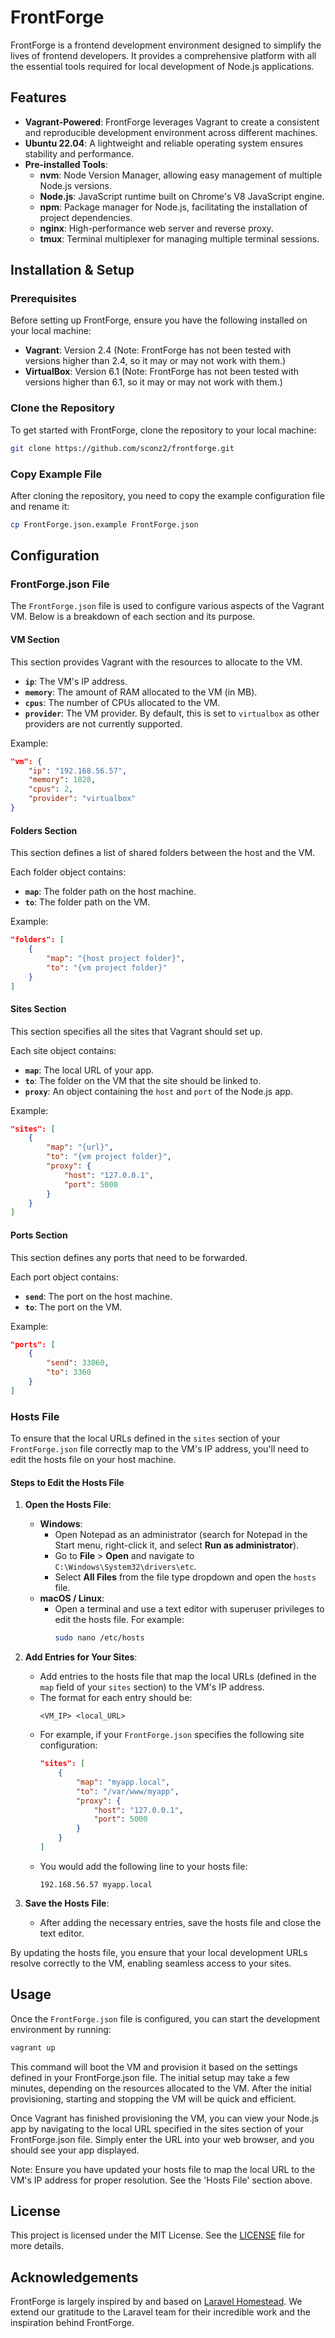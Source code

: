# FrontForge

FrontForge is a frontend development environment designed to simplify the lives of frontend developers. It provides a comprehensive platform with all the essential tools required for local development of Node.js applications.

## Features

- **Vagrant-Powered**: FrontForge leverages Vagrant to create a consistent and reproducible development environment across different machines.
- **Ubuntu 22.04**: A lightweight and reliable operating system ensures stability and performance.
- **Pre-installed Tools**:
  - **nvm**: Node Version Manager, allowing easy management of multiple Node.js versions.
  - **Node.js**: JavaScript runtime built on Chrome's V8 JavaScript engine.
  - **npm**: Package manager for Node.js, facilitating the installation of project dependencies.
  - **nginx**: High-performance web server and reverse proxy.
  - **tmux**: Terminal multiplexer for managing multiple terminal sessions.

## Installation & Setup

### Prerequisites

Before setting up FrontForge, ensure you have the following installed on your local machine:

- **Vagrant**: Version 2.4 (Note: FrontForge has not been tested with versions higher than 2.4, so it may or may not work with them.)
- **VirtualBox**: Version 6.1 (Note: FrontForge has not been tested with versions higher than 6.1, so it may or may not work with them.)

### Clone the Repository

To get started with FrontForge, clone the repository to your local machine:

```bash
git clone https://github.com/sconz2/frontforge.git
```

### Copy Example File

After cloning the repository, you need to copy the example configuration file and rename it:

```bash
cp FrontForge.json.example FrontForge.json
```

## Configuration

### FrontForge.json File

The `FrontForge.json` file is used to configure various aspects of the Vagrant VM. Below is a breakdown of each section and its purpose.

#### VM Section

This section provides Vagrant with the resources to allocate to the VM.

- **`ip`**: The VM's IP address.
- **`memory`**: The amount of RAM allocated to the VM (in MB).
- **`cpus`**: The number of CPUs allocated to the VM.
- **`provider`**: The VM provider. By default, this is set to `virtualbox` as other providers are not currently supported.

Example:

```json
"vm": {
    "ip": "192.168.56.57",
    "memory": 1028,
    "cpus": 2,
    "provider": "virtualbox"
}
```

#### Folders Section

This section defines a list of shared folders between the host and the VM.

Each folder object contains:
- **`map`**: The folder path on the host machine.
- **`to`**: The folder path on the VM.

Example:

```json
"folders": [
    {
        "map": "{host project folder}",
        "to": "{vm project folder}"
    }
]
```

#### Sites Section

This section specifies all the sites that Vagrant should set up.

Each site object contains:
- **`map`**: The local URL of your app.
- **`to`**: The folder on the VM that the site should be linked to.
- **`proxy`**: An object containing the `host` and `port` of the Node.js app.

Example:

```json
"sites": [
    {
        "map": "{url}",
        "to": "{vm project folder}",
        "proxy": {
            "host": "127.0.0.1",
            "port": 5000
        }
    }
]
```

#### Ports Section

This section defines any ports that need to be forwarded.

Each port object contains:
- **`send`**: The port on the host machine.
- **`to`**: The port on the VM.

Example:

```json
"ports": [
    {
        "send": 33060,
        "to": 3360
    }
]
```

### Hosts File

To ensure that the local URLs defined in the `sites` section of your `FrontForge.json` file correctly map to the VM's IP address, you'll need to edit the hosts file on your host machine.

#### Steps to Edit the Hosts File

1. **Open the Hosts File**:
   - **Windows**: 
     - Open Notepad as an administrator (search for Notepad in the Start menu, right-click it, and select **Run as administrator**).
     - Go to **File** > **Open** and navigate to `C:\Windows\System32\drivers\etc`.
     - Select **All Files** from the file type dropdown and open the `hosts` file.
   - **macOS / Linux**:
     - Open a terminal and use a text editor with superuser privileges to edit the hosts file. For example:
       ```bash
       sudo nano /etc/hosts
       ```

2. **Add Entries for Your Sites**:
   - Add entries to the hosts file that map the local URLs (defined in the `map` field of your `sites` section) to the VM's IP address.
   - The format for each entry should be:
     ```
     <VM_IP> <local_URL>
     ```
   - For example, if your `FrontForge.json` specifies the following site configuration:
     ```json
     "sites": [
         {
             "map": "myapp.local",
             "to": "/var/www/myapp",
             "proxy": {
                 "host": "127.0.0.1",
                 "port": 5000
             }
         }
     ]
     ```
   - You would add the following line to your hosts file:
     ```
     192.168.56.57 myapp.local
     ```

3. **Save the Hosts File**:
   - After adding the necessary entries, save the hosts file and close the text editor.

By updating the hosts file, you ensure that your local development URLs resolve correctly to the VM, enabling seamless access to your sites.



## Usage

Once the `FrontForge.json` file is configured, you can start the development environment by running:

```bash
vagrant up
```

This command will boot the VM and provision it based on the settings defined in your FrontForge.json file. The initial setup may take a few minutes, depending on the resources allocated to the VM. After the initial provisioning, starting and stopping the VM will be quick and efficient.

Once Vagrant has finished provisioning the VM, you can view your Node.js app by navigating to the local URL specified in the sites section of your FrontForge.json file. Simply enter the URL into your web browser, and you should see your app displayed.

Note: Ensure you have updated your hosts file to map the local URL to the VM's IP address for proper resolution. See the 'Hosts File' section above.

## License

This project is licensed under the MIT License. See the [LICENSE](LICENSE) file for more details.

## Acknowledgements

FrontForge is largely inspired by and based on [Laravel Homestead](https://github.com/laravel/homestead). We extend our gratitude to the Laravel team for their incredible work and the inspiration behind FrontForge.